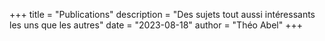 +++
title = "Publications"
description = "Des sujets tout aussi intéressants les uns que les autres"
date = "2023-08-18"
author = "Théo Abel"
+++


